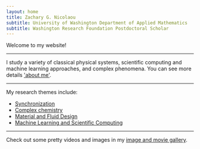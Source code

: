 ```yaml
---
layout: home
title: Zachary G. Nicolaou
subtitle: University of Washington Department of Applied Mathematics
subtitle: Washington Research Foundation Postdoctoral Scholar
---
```


Welcome to my website!

---

I study a variety of classical physical systems, scientific computing and machine learning approaches, and complex phenomena. You can see more details ['about me'](#aboutme).

---

My research themes include:
- [Synchronization](synchronization.md)
- [Complex chemistry](chemistry.md)
- [Material and Fluid Design](materials.md)
- [Machine Learning and Scientific Computing](systemidentification.mb)

---

Check out some pretty videos and images in my [image and movie gallery](gallery.md).
